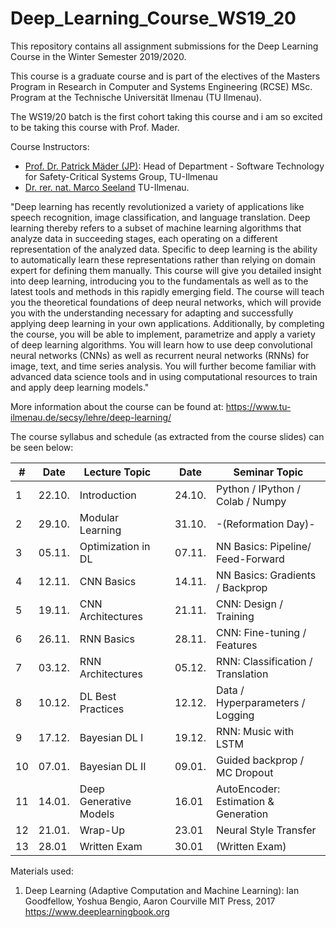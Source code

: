 # Deep_Learning_Course_WS19_20
This repository contains all assignment submissions for the Deep Learning Course in the Winter Semester 2019/2020.

This course is a graduate course and is part of the electives of the Masters Program in Research in Computer and Systems Engineering (RCSE) MSc. Program at the Technische Universität Ilmenau (TU Ilmenau).

The WS19/20 batch is the first cohort taking this course and i am so excited to be taking this course with Prof. Mader. 

Course Instructors: 
* [Prof. Dr. Patrick Mäder (JP)](https://www.tu-ilmenau.de/secsy/lehre/): Head of Department - Software Technology for Safety-Critical Systems Group, TU-Ilmenau
* [Dr. rer. nat. Marco Seeland](https://www.tu-ilmenau.de/secsy/team/marco-seeland/) TU-Ilmenau.

"Deep learning has recently revolutionized a variety of applications like speech recognition, image classification, and language translation. Deep learning thereby refers to a subset of machine learning algorithms that analyze data in succeeding stages, each operating on a different representation of the analyzed data. Specific to deep learning is the ability to automatically learn these representations rather than relying on domain expert for defining them manually. This course will give you detailed insight into deep learning, introducing you to the fundamentals as well as to the latest tools and methods in this rapidly emerging field. The course will teach you the theoretical foundations of deep neural networks, which will provide you with the understanding necessary for adapting and successfully applying deep learning in your own applications. Additionally, by completing the course, you will be able to implement, parametrize and apply a variety of deep learning algorithms. You will learn how to use deep convolutional neural networks (CNNs) as well as recurrent neural networks (RNNs) for image, text, and time series analysis. You will further become familiar with advanced data science tools and in using computational resources to train and apply deep learning models."

More information about the course can be found at: https://www.tu-ilmenau.de/secsy/lehre/deep-learning/

The course syllabus and schedule (as extracted from the course slides) can be seen below:

   #|Date | Lecture Topic |     | Date | Seminar Topic
----|-----|---------------|-----|------|--------------
1|22.10.| Introduction |     |24.10. | Python / IPython / Colab / Numpy
2|29.10.| Modular Learning |     |31.10. | -(Reformation Day)-
3|05.11.| Optimization in DL |     |07.11. | NN Basics: Pipeline/ Feed-Forward
4|12.11.| CNN Basics |     |14.11. | NN Basics: Gradients / Backprop
5|19.11.| CNN Architectures|      | 21.11. | CNN: Design / Training
6|26.11.| RNN Basics|     |28.11.| CNN: Fine-tuning / Features
7|03.12.|RNN Architectures|     |05.12.| RNN: Classification / Translation
8|10.12.| DL Best Practices |     |12.12.| Data / Hyperparameters / Logging
9|17.12.| Bayesian DL I |     |19.12.| RNN: Music with LSTM
10|07.01.| Bayesian DL II |     |09.01.| Guided backprop / MC Dropout
11|14.01.| Deep Generative Models |     |16.01| AutoEncoder: Estimation & Generation
12|21.01.| Wrap-Up |     |23.01| Neural Style Transfer
13|28.01| Written Exam |     |30.01| (Written Exam)


Materials used:
1. Deep Learning (Adaptive Computation and Machine Learning): Ian Goodfellow, Yoshua Bengio, Aaron Courville MIT Press, 2017 https://www.deeplearningbook.org
